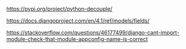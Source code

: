 https://pypi.org/project/python-decouple/

https://docs.djangoproject.com/en/4.1/ref/models/fields/

https://stackoverflow.com/questions/46177499/django-cant-import-module-check-that-module-appconfig-name-is-correct


